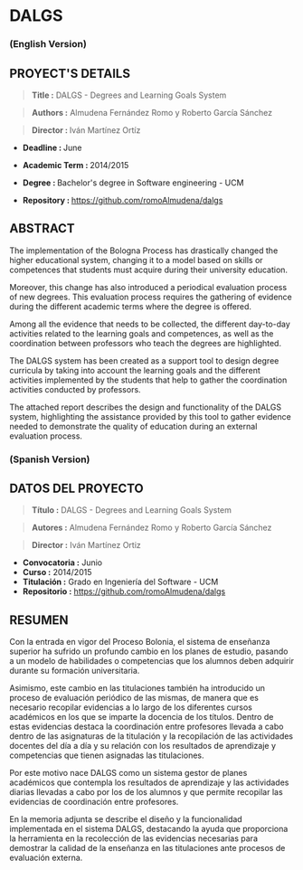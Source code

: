 # DALGS
### (English Version)

## PROYECT'S DETAILS 

> <b>Title :</b> DALGS - Degrees and Learning Goals System

> <b>Authors :</b> Almudena Fernández Romo y Roberto García Sánchez

> <b>Director : </b> Iván Martínez Ortíz

-  <b>Deadline : </b> June     

-  <b>Academic Term : </b> 2014/2015

-  <b>Degree : </b> Bachelor's degree in Software engineering - UCM

- <b>Repository : </b> https://github.com/romoAlmudena/dalgs



## ABSTRACT

The implementation of the Bologna Process has drastically changed the higher educational 
system, changing it to a model based on skills or competences that students must acquire 
during their university education.

Moreover, this change has also introduced a periodical evaluation process of new degrees. This 
evaluation process requires the gathering of evidence during the different academic terms where 
the degree is offered.

Among all the evidence that needs to be collected, the different day-to-day activities related to 
the learning goals and competences, as well as the coordination between professors who teach 
the degrees are highlighted.

The DALGS system has been created as a support tool to design degree curricula by taking into 
account the learning goals and the different activities implemented by the students that help to 
gather the coordination activities conducted by professors.

The attached report describes the design and functionality of the  DALGS system, highlighting the 
assistance provided by this tool to gather evidence  needed to demonstrate the quality of 
education during an external evaluation process.



### (Spanish Version)
## DATOS DEL PROYECTO
> <b>Título :</b> DALGS - Degrees and Learning Goals System

> <b>Autores :</b> Almudena Fernández Romo y Roberto García Sánchez

> <b>Director :</b> Iván Martínez Ortiz

- <b>Convocatoria :</b> Junio
- <b>Curso :</b> 2014/2015
- <b>Titulación :</b> Grado en Ingeniería del Software - UCM
- <b>Repositorio :</b> https://github.com/romoAlmudena/dalgs

## RESUMEN

Con la entrada en vigor del Proceso Bolonia, el sistema de enseñanza superior ha sufrido un 
profundo cambio en los planes de estudio, pasando a un modelo de habilidades o 
competencias que los alumnos deben adquirir durante su formación universitaria.

Asimismo, este cambio en las titulaciones también ha introducido un proceso de evaluación 
periódico de las mismas, de manera que es necesario recopilar evidencias a lo largo de los 
diferentes cursos académicos en los que se imparte la docencia de los títulos. Dentro de estas 
evidencias destaca la coordinación entre profesores llevada a cabo dentro de las asignaturas de 
la titulación y la recopilación de las actividades docentes del día a día y su relación con los 
resultados de aprendizaje y competencias que tienen asignadas las titulaciones.

Por este motivo nace DALGS como un sistema gestor de planes académicos que contempla los 
resultados de aprendizaje y las actividades diarias llevadas a cabo por los de los alumnos y que 
permite recopilar las evidencias de coordinación entre profesores.

En la memoria adjunta se describe el diseño y la funcionalidad implementada en el sistema DALGS, 
destacando la ayuda que proporciona la herramienta en la recolección de las evidencias 
necesarias para demostrar la calidad de la enseñanza en las titulaciones ante procesos de 
evaluación externa.


